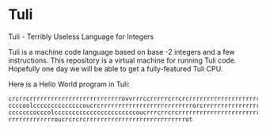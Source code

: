 # Tuli

Tuli - Terribly Useless Language for Integers

Tuli is a machine code language based on base -2 integers and a few instructions. This repository is a virtual machine for running Tuli code. Hopefully one day we will be able to get a fully-featured Tuli CPU.

Here is a Hello World program in Tuli:
```
crcrrcrrrrrrrrrrrrrrrrrrrrrrrrrrovvrrrccrrrrrcrrcrcrrrrrrrrrrrrrrrrrrrrrrrroLccccccccccccccccccc
ccccoolccccccccccccccoucrcrrrrrrrrrrrrrrrrrrrrrrrrrrorcrrrrrrrrrrrrrrrrrrrrrrrrrrrrrcccolccccccc
cccccccocccolcccccccccccccccccccccccoucrrrcrrcrcrrrrrrrrrrrrrrrrrrrrrrrroucrrrrrcrcrrrrrrrrrrrrr
rrrrrrrrrrrrroucrcrcrcrrrrrrrrrrrrrrrrrrrrrrrrrrrrot
```

